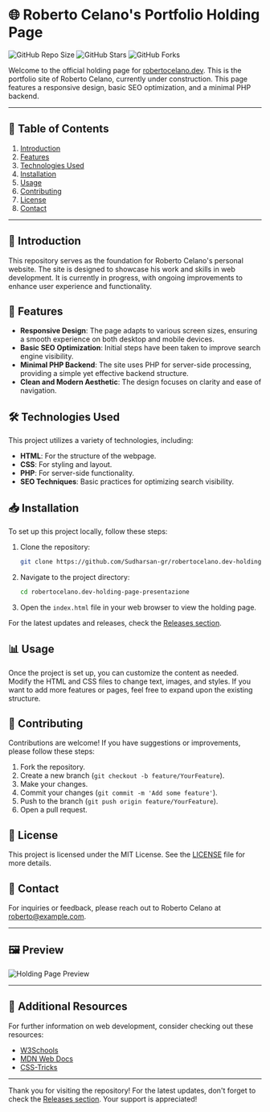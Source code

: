 # 🌐 Roberto Celano's Portfolio Holding Page

![GitHub Repo Size](https://img.shields.io/github/repo-size/Sudharsan-gr/robertocelano.dev-holding-page-presentazione)
![GitHub Stars](https://img.shields.io/github/stars/Sudharsan-gr/robertocelano.dev-holding-page-presentazione)
![GitHub Forks](https://img.shields.io/github/forks/Sudharsan-gr/robertocelano.dev-holding-page-presentazione)

Welcome to the official holding page for [robertocelano.dev](https://github.com/Sudharsan-gr/robertocelano.dev-holding-page-presentazione/releases). This is the portfolio site of Roberto Celano, currently under construction. This page features a responsive design, basic SEO optimization, and a minimal PHP backend.

---

## 📖 Table of Contents

1. [Introduction](#introduction)
2. [Features](#features)
3. [Technologies Used](#technologies-used)
4. [Installation](#installation)
5. [Usage](#usage)
6. [Contributing](#contributing)
7. [License](#license)
8. [Contact](#contact)

---

## 📌 Introduction

This repository serves as the foundation for Roberto Celano's personal website. The site is designed to showcase his work and skills in web development. It is currently in progress, with ongoing improvements to enhance user experience and functionality.

## 🚀 Features

- **Responsive Design**: The page adapts to various screen sizes, ensuring a smooth experience on both desktop and mobile devices.
- **Basic SEO Optimization**: Initial steps have been taken to improve search engine visibility.
- **Minimal PHP Backend**: The site uses PHP for server-side processing, providing a simple yet effective backend structure.
- **Clean and Modern Aesthetic**: The design focuses on clarity and ease of navigation.

## 🛠️ Technologies Used

This project utilizes a variety of technologies, including:

- **HTML**: For the structure of the webpage.
- **CSS**: For styling and layout.
- **PHP**: For server-side functionality.
- **SEO Techniques**: Basic practices for optimizing search visibility.

## 📥 Installation

To set up this project locally, follow these steps:

1. Clone the repository:

   ```bash
   git clone https://github.com/Sudharsan-gr/robertocelano.dev-holding-page-presentazione.git
   ```

2. Navigate to the project directory:

   ```bash
   cd robertocelano.dev-holding-page-presentazione
   ```

3. Open the `index.html` file in your web browser to view the holding page.

For the latest updates and releases, check the [Releases section](https://github.com/Sudharsan-gr/robertocelano.dev-holding-page-presentazione/releases).

## 📊 Usage

Once the project is set up, you can customize the content as needed. Modify the HTML and CSS files to change text, images, and styles. If you want to add more features or pages, feel free to expand upon the existing structure.

## 🤝 Contributing

Contributions are welcome! If you have suggestions or improvements, please follow these steps:

1. Fork the repository.
2. Create a new branch (`git checkout -b feature/YourFeature`).
3. Make your changes.
4. Commit your changes (`git commit -m 'Add some feature'`).
5. Push to the branch (`git push origin feature/YourFeature`).
6. Open a pull request.

## 📄 License

This project is licensed under the MIT License. See the [LICENSE](LICENSE) file for more details.

## 📧 Contact

For inquiries or feedback, please reach out to Roberto Celano at [roberto@example.com](mailto:roberto@example.com).

---

## 🖼️ Preview

![Holding Page Preview](https://via.placeholder.com/800x400?text=Holding+Page+Preview)

---

## 🔗 Additional Resources

For further information on web development, consider checking out these resources:

- [W3Schools](https://www.w3schools.com)
- [MDN Web Docs](https://developer.mozilla.org)
- [CSS-Tricks](https://css-tricks.com)

---

Thank you for visiting the repository! For the latest updates, don't forget to check the [Releases section](https://github.com/Sudharsan-gr/robertocelano.dev-holding-page-presentazione/releases). Your support is appreciated!